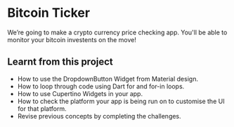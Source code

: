 
# Bitcoin Ticker 

We’re going to make a crypto currency price checking app. You'll be able to monitor your bitcoin investents on the move!

## Learnt from this project

- How to use the DropdownButton Widget from Material design.
- How to loop through code using Dart for and for-in loops.
- How to use Cupertino Widgets in your app.
- How to check the platform your app is being run on to customise the UI for that platform.
- Revise previous concepts by completing the challenges.


